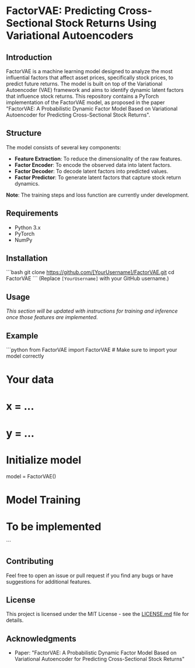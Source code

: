 # FactorVAE: Predicting Cross-Sectional Stock Returns Using Variational Autoencoders

## Introduction
FactorVAE is a machine learning model designed to analyze the most influential factors that affect asset prices, specifically stock prices, to predict future returns. The model is built on top of the Variational Autoencoder (VAE) framework and aims to identify dynamic latent factors that influence stock returns. This repository contains a PyTorch implementation of the FactorVAE model, as proposed in the paper "FactorVAE: A Probabilistic Dynamic Factor Model Based on Variational Autoencoder for Predicting Cross-Sectional Stock Returns".

## Structure
The model consists of several key components:
- **Feature Extraction**: To reduce the dimensionality of the raw features.
- **Factor Encoder**: To encode the observed data into latent factors.
- **Factor Decoder**: To decode latent factors into predicted values.
- **Factor Predictor**: To generate latent factors that capture stock return dynamics.

**Note**: The training steps and loss function are currently under development.

## Requirements
- Python 3.x
- PyTorch
- NumPy

## Installation
\```bash
git clone https://github.com/[YourUsername]/FactorVAE.git
cd FactorVAE
\```
(Replace `[YourUsername]` with your GitHub username.)

## Usage
*This section will be updated with instructions for training and inference once those features are implemented.*

## Example
\```python
from FactorVAE import FactorVAE  # Make sure to import your model correctly

# Your data
# x = ...
# y = ...

# Initialize model
model = FactorVAE()

# Model Training
# To be implemented
\```

## Contributing
Feel free to open an issue or pull request if you find any bugs or have suggestions for additional features.

## License
This project is licensed under the MIT License - see the [LICENSE.md](LICENSE.md) file for details.

## Acknowledgments
- Paper: "FactorVAE: A Probabilistic Dynamic Factor Model Based on Variational Autoencoder for Predicting Cross-Sectional Stock Returns"

